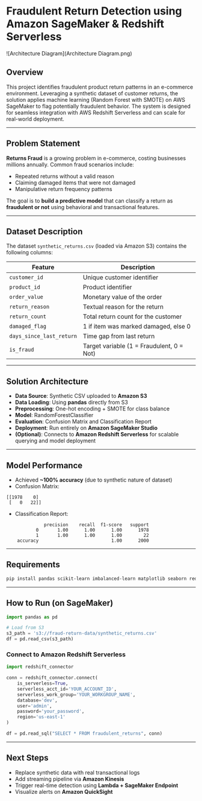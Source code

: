# Fraudulent Return Detection using Amazon SageMaker & Redshift Serverless

![Architecture Diagram](Architecture Diagram.png)

## Overview

This project identifies fraudulent product return patterns in an e-commerce environment. Leveraging a synthetic dataset of customer returns, the solution applies machine learning (Random Forest with SMOTE) on AWS SageMaker to flag potentially fraudulent behavior. The system is designed for seamless integration with AWS Redshift Serverless and can scale for real-world deployment.

---

## Problem Statement

**Returns Fraud** is a growing problem in e-commerce, costing businesses millions annually. Common fraud scenarios include:
- Repeated returns without a valid reason
- Claiming damaged items that were not damaged
- Manipulative return frequency patterns

The goal is to **build a predictive model** that can classify a return as **fraudulent or not** using behavioral and transactional features.

---

## Dataset Description

The dataset `synthetic_returns.csv` (loaded via Amazon S3) contains the following columns:

| Feature                 | Description                                  |
|-------------------------|----------------------------------------------|
| `customer_id`           | Unique customer identifier                   |
| `product_id`            | Product identifier                           |
| `order_value`           | Monetary value of the order                  |
| `return_reason`         | Textual reason for the return                |
| `return_count`          | Total return count for the customer          |
| `damaged_flag`          | 1 if item was marked damaged, else 0         |
| `days_since_last_return`| Time gap from last return                    |
| `is_fraud`              | Target variable (1 = Fraudulent, 0 = Not)    |

---

## Solution Architecture

- **Data Source**: Synthetic CSV uploaded to **Amazon S3**
- **Data Loading**: Using **pandas** directly from S3
- **Preprocessing**: One-hot encoding + SMOTE for class balance
- **Model**: RandomForestClassifier
- **Evaluation**: Confusion Matrix and Classification Report
- **Deployment**: Run entirely on **Amazon SageMaker Studio**
- **(Optional)**: Connects to **Amazon Redshift Serverless** for scalable querying and model deployment

---

##  Model Performance

- Achieved **~100% accuracy** (due to synthetic nature of dataset)
- Confusion Matrix:

```
[[1978    0]
 [   0   22]]
```

- Classification Report:
```plaintext
              precision    recall  f1-score   support
           0       1.00      1.00      1.00      1978
           1       1.00      1.00      1.00        22
    accuracy                           1.00      2000
```

---

## Requirements

```bash
pip install pandas scikit-learn imbalanced-learn matplotlib seaborn redshift-connector
```

---

##  How to Run (on SageMaker)

```python
import pandas as pd

# Load from S3
s3_path = 's3://fraud-return-data/synthetic_returns.csv'
df = pd.read_csv(s3_path)
```

### Connect to Amazon Redshift Serverless

```python
import redshift_connector

conn = redshift_connector.connect(
    is_serverless=True,
    serverless_acct_id='YOUR_ACCOUNT_ID',
    serverless_work_group='YOUR_WORKGROUP_NAME',
    database='dev',
    user='admin',
    password='your_password',
    region='us-east-1'
)

df = pd.read_sql("SELECT * FROM fraudulent_returns", conn)
```

---

##  Next Steps

- Replace synthetic data with real transactional logs
- Add streaming pipeline via **Amazon Kinesis**
- Trigger real-time detection using **Lambda + SageMaker Endpoint**
- Visualize alerts on **Amazon QuickSight**